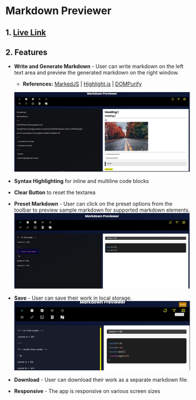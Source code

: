 # Markdown Previewer

## 1. [Live Link](https://markdown-previewer-neon-iota.vercel.app/)

## 2. Features
- **Write and Generate Markdown** - User can write markdown on the left text area and preview the generated markdown on the right window.
    -  **References:** [MarkedJS](https://marked.js.org/) | [Highlight.js](https://highlightjs.readthedocs.io/en/latest/readme.html#custom-usage) | [DOMPurify](https://github.com/cure53/DOMPurify)

    ![user markdown](https://github.com/GitProjProgress/POW/blob/main/md-previewer/UserMd.JPG?raw=true)

- **Syntax Highlighting** for inline and multiline code blocks

- **Clear Button** to reset the textarea
- **Preset Markdown** - User can click on the preset options from the toolbar to preview sample markdown for supported markdown elements.
    ![preset markdown](https://github.com/GitProjProgress/POW/blob/main/md-previewer/Presets.JPG?raw=true)

- **Save** - User can save their work in local storage.
    ![save markdown](https://github.com/GitProjProgress/POW/blob/main/md-previewer/SaveMd.JPG?raw=true)
- **Download** - User can download their work as a separate markdown file.
- **Responsive** - The app is responsive on various screen sizes